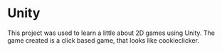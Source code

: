 # Unity

This project was used to learn a little about 2D games using Unity.
The game created is a click based game, that looks like cookieclicker.
